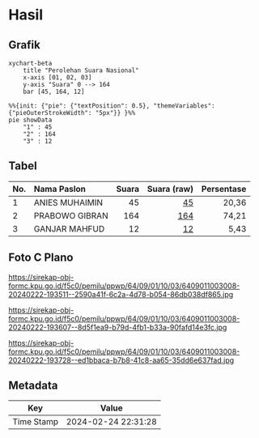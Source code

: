 # Hasil

## Grafik

```mermaid
xychart-beta
    title "Perolehan Suara Nasional"
    x-axis [01, 02, 03]
    y-axis "Suara" 0 --> 164
    bar [45, 164, 12]
```

```mermaid
%%{init: {"pie": {"textPosition": 0.5}, "themeVariables": {"pieOuterStrokeWidth": "5px"}} }%%
pie showData
    "1" : 45
    "2" : 164
    "3" : 12
```

## Tabel

| No. | Nama Paslon    | Suara | Suara (raw) | Persentase |
|:--- |:-------------- | -----:| -----------:| ----------:|
| 1   | ANIES MUHAIMIN | 45    | [45][p-1]   | 20,36      |
| 2   | PRABOWO GIBRAN | 164   | [164][p-2]  | 74,21      |
| 3   | GANJAR MAHFUD  | 12    | [12][p-3]   | 5,43       |


[p-1]: https://github.com/gigit-pemilu/pemilu-2024/blob/main/pilpres/hitung-suara/sub/64-kalimantan-timur/sub/09-penajam-paser-utara/sub/01-penajam/sub/1003-petung/sub/008-tps/sub/paslon-1.txt
[p-2]: https://github.com/gigit-pemilu/pemilu-2024/blob/main/pilpres/hitung-suara/sub/64-kalimantan-timur/sub/09-penajam-paser-utara/sub/01-penajam/sub/1003-petung/sub/008-tps/sub/paslon-2.txt
[p-3]: https://github.com/gigit-pemilu/pemilu-2024/blob/main/pilpres/hitung-suara/sub/64-kalimantan-timur/sub/09-penajam-paser-utara/sub/01-penajam/sub/1003-petung/sub/008-tps/sub/paslon-3.txt

## Foto C Plano

https://sirekap-obj-formc.kpu.go.id/f5c0/pemilu/ppwp/64/09/01/10/03/6409011003008-20240222-193511--2590a41f-6c2a-4d78-b054-86db038df865.jpg

https://sirekap-obj-formc.kpu.go.id/f5c0/pemilu/ppwp/64/09/01/10/03/6409011003008-20240222-193607--8d5f1ea9-b79d-4fb1-b33a-90fafd14e3fc.jpg

https://sirekap-obj-formc.kpu.go.id/f5c0/pemilu/ppwp/64/09/01/10/03/6409011003008-20240222-193728--ed1bbaca-b7b8-41c8-aa65-35dd6e637fad.jpg


## Metadata

| Key        | Value               |
| ---------- | ------------------- |
| Time Stamp | 2024-02-24 22:31:28 |



